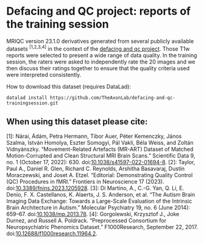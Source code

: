 # Defacing and QC project: reports of the training session 
MRIQC version 23.1.0 derivatives generated from several publicly available datasets <sup>[1,2,3,4]</sup> in the context of the [defacing and qc project](https://github.com/TheAxonLab/defacing-and-qc-analysis).
Those T1w reports were selected to present a wide range of data quality. In the training session, the raters were asked to independently rate the 20 images and we then discuss their ratings together to ensure that the quality criteria used were interpreted consistently.

How to download this dataset (requires DataLad):

```
datalad install https://github.com/TheAxonLab/defacing-and-qc-trainingsession.git
```

## When using this dataset please cite:
[1]: Nárai, Ádám, Petra Hermann, Tibor Auer, Péter Kemenczky, János Szalma, István Homolya, Eszter Somogyi, Pál Vakli, Béla Weiss, and Zoltán Vidnyánszky. “Movement-Related Artefacts (MR-ART) Dataset of Matched Motion-Corrupted and Clean Structural MRI Brain Scans.” Scientific Data 9, no. 1 (October 17, 2022): 630. doi:[10.1038/s41597-022-01694-8](https://doi.org/10.1038/s41597-022-01694-8).
[2]: Taylor, Paul A., Daniel R. Glen, Richard C. Reynolds, Arshitha Basavaraj, Dustin Moraczewski, and Joset A. Etzel. “Editorial: Demonstrating Quality Control (QC) Procedures in fMRI.” Frontiers in Neuroscience 17 (2023). doi:[10.3389/fnins.2023.1205928](https://doi.org/10.3389/fnins.2023.1205928).
[3]: Di Martino, A., C.-G. Yan, Q. Li, E. Denio, F. X. Castellanos, K. Alaerts, J. S. Anderson, et al. “The Autism Brain Imaging Data Exchange: Towards a Large-Scale Evaluation of the Intrinsic Brain Architecture in Autism.” Molecular Psychiatry 19, no. 6 (June 2014): 659–67. doi:[10.1038/mp.2013.78](https://doi.org/10.1038/mp.2013.78).
[4]: Gorgolewski, Krzysztof J., Joke Durnez, and Russell A. Poldrack. “Preprocessed Consortium for Neuropsychiatric Phenomics Dataset.” F1000Research, September 22, 2017. doi:[10.12688/f1000research.11964.2](https://doi.org/10.12688/f1000research.11964.2).




